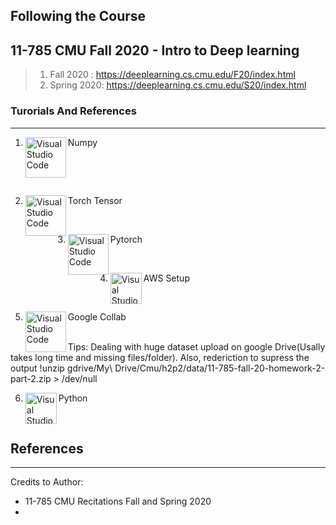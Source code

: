 ## Following the Course 
## 11-785 CMU Fall 2020 - Intro to Deep learning
> 1. Fall 2020 : https://deeplearning.cs.cmu.edu/F20/index.html
> 2. Spring 2020: https://deeplearning.cs.cmu.edu/S20/index.html


### Turorials And References
---

1. Numpy
[<img align="left" alt="Visual Studio Code" width="65px" src="https://miro.medium.com/max/760/1*00pL0zLnfI7y8d5G1aQrHA.jpeg" />][numpy]
<br />

[numpy]: https://github.com/bekiekB1/Turorials/blob/master/Tutorials/Numpy/Numpy_ref_tut-.ipynb
<br />

2. Torch Tensor 
[<img align="left" alt="Visual Studio Code" width="65px" src="https://miro.medium.com/max/1034/1*JupRAYk4Q2xyEBWVV4SNyg.jpeg" />][tensor]

[tensor]: https://github.com/bekiekB1/Turorials/blob/master/Tutorials/Basic_torch/torch_ref_tutorial.ipynb
<br />

3.  Pytorch 
[<img align="left" alt="Visual Studio Code" width="65px" src="https://miro.medium.com/max/1200/1*jcZLpgh3gppeFFgcpFSP0w.jpeg" />][pytorch]

[pytorch]: https://github.com/bekiekB1/Tutorials/tree/master/Tutorials/pytorch
<br />

4.  AWS Setup   [<img align="left" alt="Visual Studio Code" width="50px" src="https://www.invoke.cloud/img/blog/ec2_image.jpeg" />][aws]

[aws]: https://github.com/bekiekB1/Turorials/tree/master/Tutorials/Aws_setup
<br />

5. Google Collab   [<img align="left" alt="Visual Studio Code" width="65px" src="https://miro.medium.com/max/1400/1*7oukapIBInsovpHkQB3QZg.jpeg" />][gc]

[gc]: https://github.com/bekiekB1/Turorials/blob/master/Tutorials/Google_Collab/collab_Kaggle.ipynb

<br />
Tips: Dealing with huge dataset upload on google Drive(Usally takes long time and missing files/folder). Also, rederiction to supress the output
!unzip gdrive/My\ Drive/Cmu/h2p2/data/11-785-fall-20-homework-2-part-2.zip > /dev/null 
<br />

6. Python   [<img align="left" alt="Visual Studio Code" width="50px" src="https://www.python.org/static/opengraph-icon-200x200.png" />][py]

[py]: https://github.com/bekiekB1/Turorials/blob/master/Tutorials/Numpy/Numpy_ref_tut.ipynb
<br />



## References
---
Credits to Author:
- 11-785 CMU Recitations Fall and Spring 2020
-
